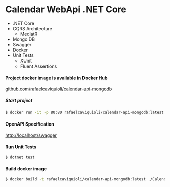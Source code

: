 # Calendar WebApi .NET Core

- .NET Core 
- CQRS Architecture
  - MediatR
- Mongo DB
- Swagger
- Docker
- Unit Tests
  - XUnit
  - Fluent Assertions
 
#### Project docker image is available in Docker Hub
 
[github.com/rafaelcaviquioli/calendar-api-mongodb](https://github.com/rafaelcaviquioli/calendar-api-mongodb)

##### Start project

```bash
$ docker run -it -p 80:80 rafaelcaviquioli/calendar-api-mongodb:latest
```

#### OpenAPI Specification

[http://localhost/swagger](http://localhost/swagger)

#### Run Unit Tests

```bash
$ dotnet test
```

#### Build docker image

```bash
$ docker build -t rafaelcaviquioli/calendar-api-mongodb:latest ./CalendarAPI
```
